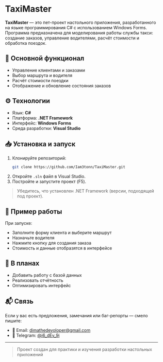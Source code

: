 # TaxiMaster

**TaxiMaster** — это пет-проект настольного приложения, разработанного на языке программирования C# с использованием Windows Forms. Программа предназначена для моделирования работы службы такси: создание заказов, управление водителями, расчёт стоимости и обработка поездок.

## 🚗 Основной функционал

- Управление клиентами и заказами
- Выбор маршрута и водителя
- Расчёт стоимости поездки
- Отображение и обновление состояния заказов

## ⚙️ Технологии

- Язык: **C#**
- Платформа: **.NET Framework**
- Интерфейс: **Windows Forms**
- Среда разработки: **Visual Studio**

## 📥 Установка и запуск

1. Клонируйте репозиторий:
   ```bash
   git clone https://github.com/Iam3tonn/TaxiMaster.git
   ```
2. Откройте `.sln` файл в Visual Studio.
3. Постройте и запустите проект (F5).

> Убедитесь, что установлен .NET Framework (версии, подходящей под проект).

## 🧪 Пример работы

При запуске:
- Заполните форму клиента и выберите маршрут
- Назначьте водителя
- Нажмите кнопку для создания заказа
- Стоимость и данные отобразятся в интерфейсе

## 🚧 В планах

- Добавить работу с базой данных
- Реализовать отчётность
- Оптимизировать интерфейс

## 📬 Связь

Если у вас есть предложения, замечания или баг-репорты — смело пишите:

- 📧 Email: [dimathedevoloper@gmail.com](mailto:dimathedevoloper@gmail.com)
- 💬 Telegram: [@i6_dEv_9i](https://t.me/i6_dEv_9i)

---

> Проект создан для практики и изучения разработки настольных приложений
